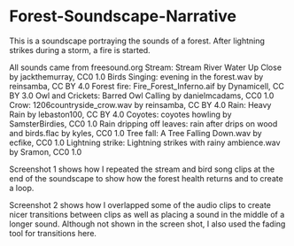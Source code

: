 # Forest-Soundscape-Narrative

This is a soundscape portraying the sounds of a forest. After lightning strikes during a storm, a fire is started. 

All sounds came from freesound.org
Stream: Stream River Water Up Close by jackthemurray, CC0 1.0
Birds Singing: evening in the forest.wav by reinsamba, CC BY 4.0
Forest fire: Fire_Forest_Inferno.aif by Dynamicell, CC BY 3.0
Owl and Crickets: Barred Owl Calling by danielmcadams, CC0 1.0
Crow: 1206countryside_crow.wav by reinsamba, CC BY 4.0
Rain: Heavy Rain by lebaston100, CC BY 4.0
Coyotes: coyotes howling by SamsterBirdies, CC0 1.0
Rain dripping off leaves: rain after drips on wood and birds.flac by kyles, CC0 1.0
Tree fall: A Tree Falling Down.wav by ecfike, CC0 1.0
Lightning strike: Lightning strikes with rainy ambience.wav by Sramon, CC0 1.0

Screenshot 1 shows how I repeated the stream and bird song clips at the end of the soundscape to show how the forest health returns and to create a loop.

Screenshot 2 shows how I overlapped some of the audio clips to create nicer transitions between clips as well as placing a sound in the middle of a longer sound. Although not shown in the screen shot, I also used the fading tool for transitions here.
